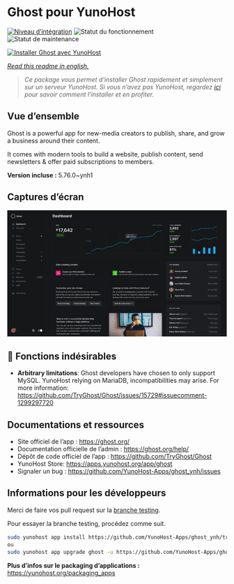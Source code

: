 <!--
N.B.: This README was automatically generated by https://github.com/YunoHost/apps/tree/master/tools/README-generator
It shall NOT be edited by hand.
-->

# Ghost pour YunoHost

[![Niveau d’intégration](https://dash.yunohost.org/integration/ghost.svg)](https://dash.yunohost.org/appci/app/ghost) ![Statut du fonctionnement](https://ci-apps.yunohost.org/ci/badges/ghost.status.svg) ![Statut de maintenance](https://ci-apps.yunohost.org/ci/badges/ghost.maintain.svg)

[![Installer Ghost avec YunoHost](https://install-app.yunohost.org/install-with-yunohost.svg)](https://install-app.yunohost.org/?app=ghost)

*[Read this readme in english.](./README.md)*

> *Ce package vous permet d’installer Ghost rapidement et simplement sur un serveur YunoHost.
Si vous n’avez pas YunoHost, regardez [ici](https://yunohost.org/#/install) pour savoir comment l’installer et en profiter.*

## Vue d’ensemble

Ghost is a powerful app for new-media creators to publish, share, and grow a business around their content.

It comes with modern tools to build a website, publish content, send newsletters & offer paid subscriptions to members.


**Version incluse :** 5.76.0~ynh1

## Captures d’écran

![Capture d’écran de Ghost](./doc/screenshots/screenshot.png)

## :red_circle: Fonctions indésirables

- **Arbitrary limitations**: Ghost developers have chosen to only support MySQL. YunoHost relying on MariaDB, incompatibilities may arise. For more information: https://github.com/TryGhost/Ghost/issues/15729#issuecomment-1299297720

## Documentations et ressources

* Site officiel de l’app : <https://ghost.org/>
* Documentation officielle de l’admin : <https://ghost.org/help/>
* Dépôt de code officiel de l’app : <https://github.com/TryGhost/Ghost>
* YunoHost Store: <https://apps.yunohost.org/app/ghost>
* Signaler un bug : <https://github.com/YunoHost-Apps/ghost_ynh/issues>

## Informations pour les développeurs

Merci de faire vos pull request sur la [branche testing](https://github.com/YunoHost-Apps/ghost_ynh/tree/testing).

Pour essayer la branche testing, procédez comme suit.

``` bash
sudo yunohost app install https://github.com/YunoHost-Apps/ghost_ynh/tree/testing --debug
ou
sudo yunohost app upgrade ghost -u https://github.com/YunoHost-Apps/ghost_ynh/tree/testing --debug
```

**Plus d’infos sur le packaging d’applications :** <https://yunohost.org/packaging_apps>